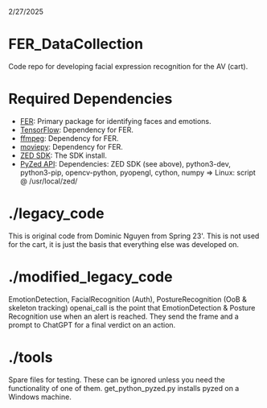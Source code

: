 2/27/2025

# FER_DataCollection
Code repo for developing facial expression recognition for the AV (cart).
 
# Required Dependencies
- [FER](https://pypi.org/project/fer/): Primary package for identifying faces and emotions.
- [TensorFlow](https://pypi.org/project/tensorflow/): Dependency for FER.
- [ffmpeg](https://pypi.org/project/ffmpeg/): Dependency for FER.
- [moviepy](https://pypi.org/project/moviepy/): Dependency for FER.
- [ZED SDK](https://www.stereolabs.com/developers/release): The SDK install.
- [PyZed API](https://github.com/stereolabs/zed-python-api): Dependencies: ZED SDK (see above), python3-dev, python3-pip, opencv-python, pyopengl, cython, numpy => Linux: script @ /usr/local/zed/

# ./legacy_code
This is original code from Dominic Nguyen from Spring 23'. This is not used for the cart, it is just the basis that everything else was developed on.

# ./modified_legacy_code
EmotionDetection, FacialRecognition (Auth), PostureRecognition (OoB & skeleton tracking)
openai_call is the point that EmotionDetection & Posture Recognition use when an alert is reached. They send the frame and a prompt to ChatGPT for a final verdict on an action.

# ./tools
Spare files for testing. These can be ignored unless you need the functionality of one of them. 
    get_python_pyzed.py installs pyzed on a Windows machine.